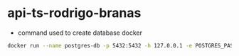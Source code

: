 # api-ts-rodrigo-branas

- command used to create database docker
```sh
docker run --name postgres-db -p 5432:5432 -h 127.0.0.1 -e POSTGRES_PASSWORD=123456 -d postgres
```
